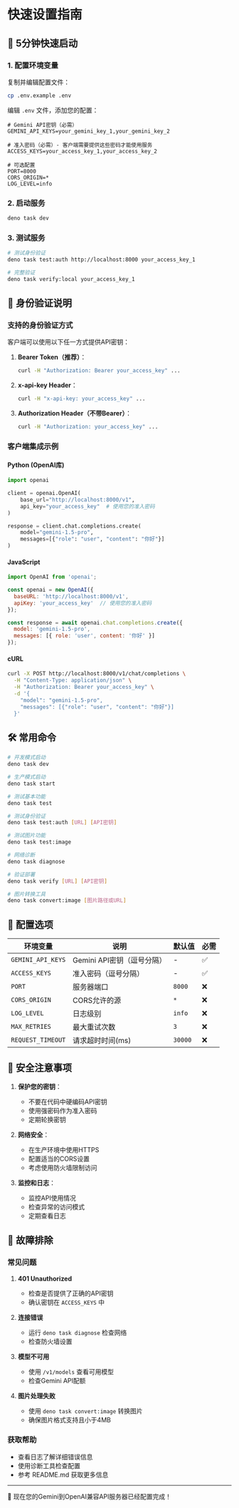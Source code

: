 # 快速设置指南

## 🚀 5分钟快速启动

### 1. 配置环境变量

复制并编辑配置文件：
```bash
cp .env.example .env
```

编辑 `.env` 文件，添加您的配置：
```env
# Gemini API密钥（必需）
GEMINI_API_KEYS=your_gemini_key_1,your_gemini_key_2

# 准入密码（必需）- 客户端需要提供这些密码才能使用服务
ACCESS_KEYS=your_access_key_1,your_access_key_2

# 可选配置
PORT=8000
CORS_ORIGIN=*
LOG_LEVEL=info
```

### 2. 启动服务

```bash
deno task dev
```

### 3. 测试服务

```bash
# 测试身份验证
deno task test:auth http://localhost:8000 your_access_key_1

# 完整验证
deno task verify:local your_access_key_1
```

## 🔐 身份验证说明

### 支持的身份验证方式

客户端可以使用以下任一方式提供API密钥：

1. **Bearer Token（推荐）**：
   ```bash
   curl -H "Authorization: Bearer your_access_key" ...
   ```

2. **x-api-key Header**：
   ```bash
   curl -H "x-api-key: your_access_key" ...
   ```

3. **Authorization Header（不带Bearer）**：
   ```bash
   curl -H "Authorization: your_access_key" ...
   ```

### 客户端集成示例

#### Python (OpenAI库)
```python
import openai

client = openai.OpenAI(
    base_url="http://localhost:8000/v1",
    api_key="your_access_key"  # 使用您的准入密码
)

response = client.chat.completions.create(
    model="gemini-1.5-pro",
    messages=[{"role": "user", "content": "你好"}]
)
```

#### JavaScript
```javascript
import OpenAI from 'openai';

const openai = new OpenAI({
  baseURL: 'http://localhost:8000/v1',
  apiKey: 'your_access_key'  // 使用您的准入密码
});

const response = await openai.chat.completions.create({
  model: 'gemini-1.5-pro',
  messages: [{ role: 'user', content: '你好' }]
});
```

#### cURL
```bash
curl -X POST http://localhost:8000/v1/chat/completions \
  -H "Content-Type: application/json" \
  -H "Authorization: Bearer your_access_key" \
  -d '{
    "model": "gemini-1.5-pro",
    "messages": [{"role": "user", "content": "你好"}]
  }'
```

## 🛠️ 常用命令

```bash
# 开发模式启动
deno task dev

# 生产模式启动
deno task start

# 测试基本功能
deno task test

# 测试身份验证
deno task test:auth [URL] [API密钥]

# 测试图片功能
deno task test:image

# 网络诊断
deno task diagnose

# 验证部署
deno task verify [URL] [API密钥]

# 图片转换工具
deno task convert:image [图片路径或URL]
```

## 🔧 配置选项

| 环境变量 | 说明 | 默认值 | 必需 |
|---------|------|--------|------|
| `GEMINI_API_KEYS` | Gemini API密钥（逗号分隔） | - | ✅ |
| `ACCESS_KEYS` | 准入密码（逗号分隔） | - | ✅ |
| `PORT` | 服务器端口 | `8000` | ❌ |
| `CORS_ORIGIN` | CORS允许的源 | `*` | ❌ |
| `LOG_LEVEL` | 日志级别 | `info` | ❌ |
| `MAX_RETRIES` | 最大重试次数 | `3` | ❌ |
| `REQUEST_TIMEOUT` | 请求超时时间(ms) | `30000` | ❌ |

## 🚨 安全注意事项

1. **保护您的密钥**：
   - 不要在代码中硬编码API密钥
   - 使用强密码作为准入密码
   - 定期轮换密钥

2. **网络安全**：
   - 在生产环境中使用HTTPS
   - 配置适当的CORS设置
   - 考虑使用防火墙限制访问

3. **监控和日志**：
   - 监控API使用情况
   - 检查异常的访问模式
   - 定期查看日志

## 🐛 故障排除

### 常见问题

1. **401 Unauthorized**
   - 检查是否提供了正确的API密钥
   - 确认密钥在 `ACCESS_KEYS` 中

2. **连接错误**
   - 运行 `deno task diagnose` 检查网络
   - 检查防火墙设置

3. **模型不可用**
   - 使用 `/v1/models` 查看可用模型
   - 检查Gemini API配额

4. **图片处理失败**
   - 使用 `deno task convert:image` 转换图片
   - 确保图片格式支持且小于4MB

### 获取帮助

- 查看日志了解详细错误信息
- 使用诊断工具检查配置
- 参考 README.md 获取更多信息

---

🎉 现在您的Gemini到OpenAI兼容API服务器已经配置完成！
